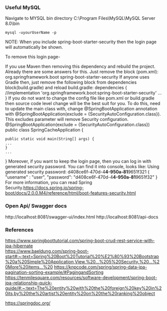 ### Useful MySQL
Navigate to MYSQL bin directory C:\Program Files\MySQL\MySQL Server 8.0\bin


```
mysql -uyourUserName -p
```


NOTE:
When you include spring-boot-starter-security then the login page will automatically be shown.

To remove this login page-

If you use Maven then removing this dependency and rebuild the project. Already there are some answers for this. Just remove the block (pom.xml):
<dependency>
    <groupId>org.springframework.boot</groupId>
    <artifactId>spring-boot-starter-security</artifactId>
</dependency>
If anyone uses Gradle then, just remove the following block from dependencies block(build.gradle) and reload build.gradle:
dependencies {
    //implementation 'org.springframework.boot:spring-boot-starter-security'
    ...
}
If you do not want to change the config file like pom.xml or build.gradle then source code level change will be the best suit for you. To do this, need to update the main class with, change @SpringBootApplication annotation with @SpringBootApplication(exclude = {SecurityAutoConfiguration.class}). This excludes parameter will remove Security configuration.
@SpringBootApplication(exclude = {SecurityAutoConfiguration.class})
public class SpringCacheApplication {

    public static void main(String[] args) {
    ...
    }
    ...
}
Moreover, if you want to keep the login page, then you can log in with generated security password. You can find it into console, looks like: Using generated security password: d408ce6f-470d-4**4-950a-81**9651f321
{
"usename" : "user",
"password": "d408ce6f-470d-4**4-950a-81**9651f32"
}
For more information, you can read Spring Security.https://docs.spring.io/spring-boot/docs/2.0.0.M4/reference/html/boot-features-security.html

### Open Api/ Swagger docs
http://localhost:8081/swagger-ui/index.html
http://localhost:8081/api-docs

### References
https://www.springboottutorial.com/spring-boot-crud-rest-service-with-jpa-hibernate <br />
https://www.baeldung.com/spring-boot-start#:~:text=Spring%20Boot%20Tutorial%20%E2%80%93%20Bootstrap%20a%20Simple%20Application,View.%20...%205%20Security.%20...%20More%20items...%20
https://knpcode.com/spring/spring-data-jpa-pagination-sorting-example/#PagingandSorting <br />
https://tenmilesquare.com/resources/software-development/spring-boot-jpa-relationship-quick-guide/#:~:text=The%20entity%20with%20the%20foreign%20key%20in%20its,by%20the%20artist%20entity%20on%20the%20ranking%20object <br />

https://springdoc.org/